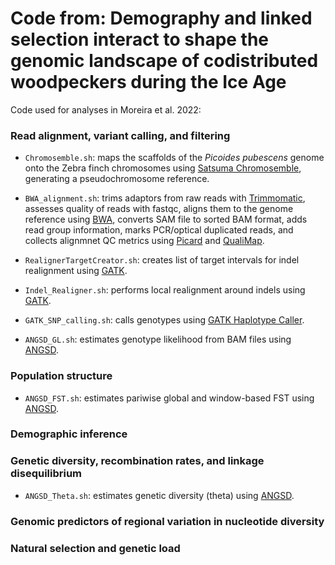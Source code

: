 # Code from: Demography and linked selection interact to shape the genomic landscape of codistributed woodpeckers during the Ice Age

Code used for analyses in Moreira et al. 2022:

### Read alignment, variant calling, and filtering

* `Chromosemble.sh`: maps the scaffolds of the *Picoides pubescens* genome onto the Zebra finch chromosomes using [Satsuma Chromosemble](http://satsuma.sourceforge.net/), generating a pseudochromosome reference.

* `BWA_alignment.sh`: trims adaptors from raw reads with [Trimmomatic](http://www.usadellab.org/cms/?page=trimmomatic), assesses quality of reads with fastqc, aligns them to the genome reference using [BWA](http://bio-bwa.sourceforge.net/), converts SAM file to sorted BAM format, adds read group information, marks PCR/optical duplicated reads, and collects alignmnet QC metrics using [Picard](https://broadinstitute.github.io/picard/) and [QualiMap](http://qualimap.conesalab.org/).

* `RealignerTargetCreator.sh`: creates list of target intervals for indel realignment using [GATK](https://gatk.broadinstitute.org/hc/en-us).

* `Indel_Realigner.sh`: performs local realignment around indels using [GATK](https://gatk.broadinstitute.org/hc/en-us).

* `GATK_SNP_calling.sh`: calls genotypes using [GATK Haplotype Caller](https://gatk.broadinstitute.org/hc/en-us).

* `ANGSD_GL.sh`: estimates genotype likelihood from BAM files using [ANGSD](http://www.popgen.dk/angsd/index.php/ANGSD).

### Population structure

* `ANGSD_FST.sh`: estimates pariwise global and window-based FST using [ANGSD](http://www.popgen.dk/angsd/index.php/ANGSD). 

### Demographic inference

### Genetic diversity, recombination rates, and linkage disequilibrium

* `ANGSD_Theta.sh`: estimates genetic diversity (theta) using [ANGSD](http://www.popgen.dk/angsd/index.php/ANGSD).

### Genomic predictors of regional variation in nucleotide diversity

### Natural selection and genetic load
